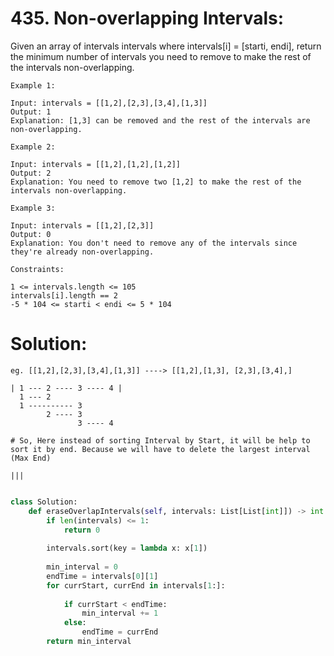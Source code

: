 # 435. Non-overlapping Intervals:

Given an array of intervals intervals where intervals[i] = [starti, endi], return the minimum number of intervals you need to remove to make the rest of the intervals non-overlapping. 

```
Example 1:

Input: intervals = [[1,2],[2,3],[3,4],[1,3]]
Output: 1
Explanation: [1,3] can be removed and the rest of the intervals are non-overlapping.
```
```
Example 2:

Input: intervals = [[1,2],[1,2],[1,2]]
Output: 2
Explanation: You need to remove two [1,2] to make the rest of the intervals non-overlapping.
```
```
Example 3:

Input: intervals = [[1,2],[2,3]]
Output: 0
Explanation: You don't need to remove any of the intervals since they're already non-overlapping.
``` 
```
Constraints:

1 <= intervals.length <= 105
intervals[i].length == 2
-5 * 104 <= starti < endi <= 5 * 104
```

# Solution:
```
eg. [[1,2],[2,3],[3,4],[1,3]] ----> [[1,2],[1,3], [2,3],[3,4],]

| 1 --- 2 ---- 3 ---- 4 |
  1 --- 2
  1 ---------- 3
        2 ---- 3
               3 ---- 4
               
# So, Here instead of sorting Interval by Start, it will be help to sort it by end. Because we will have to delete the largest interval (Max End)               

|||


```
```python
class Solution:
    def eraseOverlapIntervals(self, intervals: List[List[int]]) -> int:
        if len(intervals) <= 1:
            return 0
        
        intervals.sort(key = lambda x: x[1])
        
        min_interval = 0
        endTime = intervals[0][1]
        for currStart, currEnd in intervals[1:]:
            
            if currStart < endTime:
                min_interval += 1
            else:
                endTime = currEnd
        return min_interval
```
